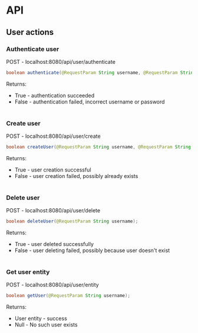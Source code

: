 # API
## User actions
### Authenticate user
POST - localhost:8080/api/user/authenticate
```java
boolean authenticate(@RequestParam String username, @RequestParam String password);
```

Returns:<br>
- True - authentication succeeded
- False - authentication failed, incorrect username or password
<br><br>
### Create user
POST - localhost:8080/api/user/create
```java
boolean createUser(@RequestParam String username, @RequestParam String password);
```

Returns:<br>
- True - user creation successful
- False - user creation failed, possibly already exists
<br><br>
### Delete user
POST - localhost:8080/api/user/delete
```java
boolean deleteUser(@RequestParam String username);
```

Returns:<br>
- True - user deleted successfully
- False - user deleting failed, possibly because user doesn't exist
<br><br>
### Get user entity
POST - localhost:8080/api/user/entity
```java
boolean getUser(@RequestParam String username);
```

Returns:<br>
- User entity - success
- Null - No such user exists
<br><br>